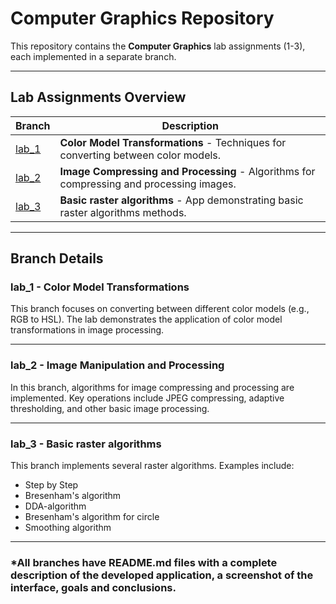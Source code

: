 # Computer Graphics Repository

This repository contains the **Computer Graphics** lab assignments (1-3), each implemented in a separate branch.

---

## Lab Assignments Overview

| Branch  | Description                                                                 |
|---------|-----------------------------------------------------------------------------|
| [lab_1](https://github.com/kkaaars/Computer-Graphics/tree/main/Lab1) | **Color Model Transformations** - Techniques for converting between color models. |
| [lab_2](https://github.com/kkaaars/Computer-Graphics/tree/main/Lab2) | **Image Compressing and Processing** - Algorithms for compressing and processing images. |
| [lab_3](https://github.com/kkaaars/Computer-Graphics/tree/main/Lab3) | **Basic raster algorithms** - App demonstrating basic raster algorithms methods. |


---

## Branch Details

### **lab_1** - Color Model Transformations
This branch focuses on converting between different color models (e.g., RGB to HSL). The lab demonstrates the application of color model transformations in image processing.

---

### **lab_2** - Image Manipulation and Processing
In this branch, algorithms for image compressing and processing are implemented. Key operations include JPEG compressing, adaptive thresholding, and other basic image processing.

---

### **lab_3** - Basic raster algorithms
This branch implements several raster algorithms. Examples include:
- Step by Step
- Bresenham's algorithm
- DDA-algorithm
- Bresenham's algorithm for circle
- Smoothing algorithm
  
---
### **\*All branches have README.md files with a complete description of the developed application, a screenshot of the interface, goals and conclusions.**
